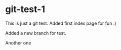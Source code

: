 # git-test-1
This is just a git test. Added first index page for fun :)

Added a new branch for test.

Another one